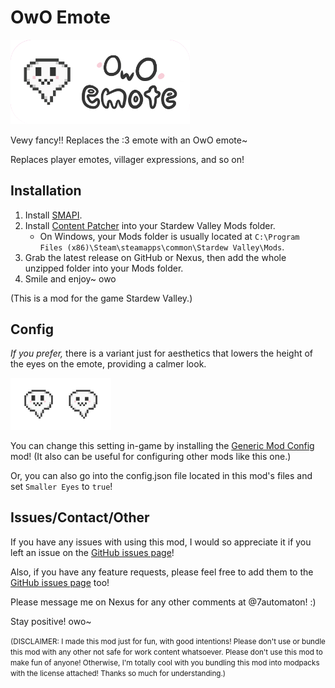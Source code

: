 # OwO Emote

<img src="owo-emote-banner.gif" width="57%">

Vewy fancy!! Replaces the :3 emote with an OwO emote~

Replaces player emotes, villager expressions, and so on!

## Installation

1. Install [SMAPI](https://smapi.io/).
2. Install [Content Patcher](https://www.nexusmods.com/stardewvalley/mods/1915) into your Stardew Valley Mods folder.
    - On Windows, your Mods folder is usually located at `C:\Program Files (x86)\Steam\steamapps\common\Stardew Valley\Mods`.
3. Grab the latest release on GitHub or Nexus, then add the whole unzipped folder into your Mods folder.
4. Smile and enjoy~ owo

(This is a mod for the game Stardew Valley.)

## Config

*If you prefer,* there is a variant just for aesthetics that lowers the height of the eyes on the emote, providing a calmer look.

<img src="tall-vs-small.png" width="32%">

You can change this setting in-game by installing the [Generic Mod Config](https://www.nexusmods.com/stardewvalley/mods/5098) mod! (It also can be useful for configuring other mods like this one.)

Or, you can also go into the config.json file located in this mod's files and set `Smaller Eyes` to `true`!

## Issues/Contact/Other

If you have any issues with using this mod, I would so appreciate it if you left an issue on the [GitHub issues page](https://github.com/7automaton/OwOEmote/issues)!

Also, if you have any feature requests, please feel free to add them to the [GitHub issues page](https://github.com/7automaton/OwOEmote/issues) too!

Please message me on Nexus for any other comments at @7automaton! :)

Stay positive! owo~

<small>(DISCLAIMER: I made this mod just for fun, with good intentions! Please don't use or bundle this mod with any other not safe for work content whatsoever. Please don't use this mod to make fun of anyone! Otherwise, I'm totally cool with you bundling this mod into modpacks with the license attached! Thanks so much for understanding.)</small>
